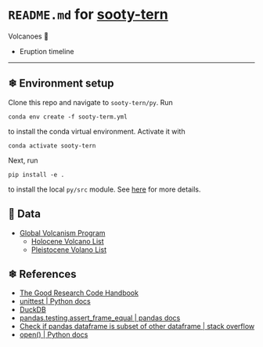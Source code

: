 # `README.md` for [sooty-tern](https://github.com/Ai-Yukino/sooty-tern)

Volcanoes 🌋

- Eruption timeline

---

## ❄ Environment setup

Clone this repo and navigate to `sooty-tern/py`. Run

```
conda env create -f sooty-term.yml
```

to install the conda virtual environment. Activate it with

```
conda activate sooty-tern
```

Next, run

```
pip install -e .
```

to install the local `py/src` module. See [here](https://goodresearch.dev/setup.html#pip-install-your-package) for more details.

## 🌸 Data

- [Global Volcanism Program](https://volcano.si.edu/)
  - [Holocene Volcano List](https://volcano.si.edu/volcanolist_holocene.cfm)
  - [Pleistocene Volano List](https://volcano.si.edu/volcanolist_pleistocene.cfm)

## ❄ References

- [The Good Research Code Handbook](https://goodresearch.dev/)
- [unittest | Python docs](https://docs.python.org/3/library/unittest.html)
- [DuckDB](https://duckdb.org/)
- [pandas.testing.assert_frame_equal | pandas docs](https://pandas.pydata.org/pandas-docs/stable/reference/api/pandas.testing.assert_frame_equal.html)
- [Check if pandas dataframe is subset of other dataframe | stack overflow](https://stackoverflow.com/a/49531052)
- [open() | Python docs](https://docs.python.org/3/library/functions.html#open)
